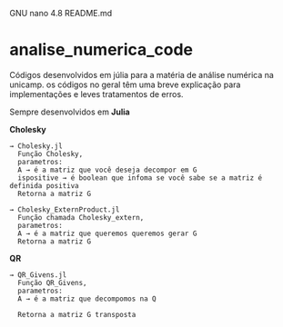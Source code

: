 GNU nano 4.8                               README.md                                            
# analise_numerica_code
Códigos desenvolvidos em júlia para a matéria de análise numérica na unicamp.
os códigos no geral têm uma breve explicação para implementações e leves tratamentos de erros.

Sempre desenvolvidos em **Julia**

**Cholesky**

    → Cholesky.jl
      Função Cholesky,
      parametros:
      A → é a matriz que você deseja decompor em G
      ispositive → é boolean que infoma se você sabe se a matriz é definida positiva
      Retorna a matriz G

    → Cholesky_ExternProduct.jl
      Função chamada Cholesky_extern,
      parametros:
      A → é a matriz que queremos queremos gerar G
      Retorna a matriz G

**QR**

    → QR_Givens.jl
      Função QR_Givens,
      parametros:
      A → é a matriz que decompomos na Q

      Retorna a matriz G transposta


